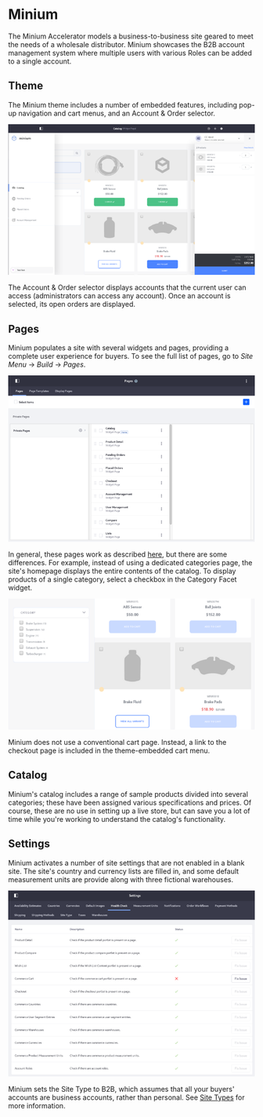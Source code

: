 # Minium [](id=minium)

The Minium Accelerator models a business-to-business site geared to meet the
needs of a wholesale distributor. Minium showcases the B2B account management
system where multiple users with various Roles can be added to a single
account.

## Theme

The Minium theme includes a number of embedded features, including pop-up
navigation and cart menus, and an Account & Order selector.

![Figure 1: The navigation menu provides quick links to the catalog, pending and past orders, and account management, while the cart menu displays the current order.](../../../images/minium-menu.png)

The Account & Order selector displays accounts that the current user can access
(administrators can access any account). Once an account is selected, its open
orders are displayed.

## Pages

Minium populates a site with several widgets and pages, providing a complete
user experience for buyers. To see the full list of pages, go to *Site Menu*
&rarr; *Build* &rarr; *Pages*.

![Figure 2: To see a page's layout and widgets, click ![options](../../../icon-kebab-gray-on-white.png) &rarr; *View*.](../../../images/minium-pages.png)

In general, these pages work as described
[here](/web/commerce/documentation/-/knowledge_base/1-0/store-layout-and-design),
but there are some differences. For example, instead of using a dedicated
categories page, the site's homepage displays the entire contents of the
catalog. To display products of a single category, select a checkbox in the
Category Facet widget.

![Figure 3: Category navigation is handled by search facets](../../../images/minium-facets.png)

Minium does not use a conventional cart page. Instead, a link to the checkout
page is included in the theme-embedded cart menu.

## Catalog

Minium's catalog includes a range of sample products divided into several
categories; these have been assigned various specifications and prices. Of
course, these are no use in setting up a live store, but can save you a lot of
time while you're working to understand the catalog's functionality.

## Settings

Minium activates a number of site settings that are not enabled in a blank
site. The site's country and currency lists are filled in, and some default
measurement units are provide along with three fictional warehouses.

![Figure 4: You can see much of what Minium supplies by clicking on *Settings* &rarr; *Health Check*.](../../../images/minium-health.png)

Minium sets the Site Type to B2B, which assumes that all your buyers'
accounts are business accounts, rather than personal. See [Site
Types](/web/commerce/documentation/-/knowledge_base/1-0/accounts#site-types) for more
information.
